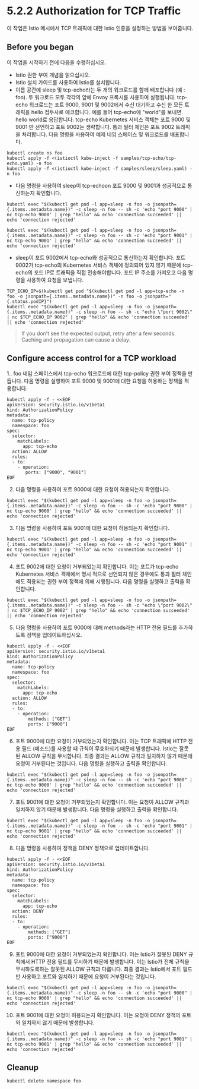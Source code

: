 # 5.2.2 Authorization for TCP Traffic

이 작업은 Istio 메시에서 TCP 트래픽에 대한 Istio 인증을 설정하는 방법을 보여줍니다.

## Before you began

이 작업을 시작하기 전에 다음을 수행하십시오.

* Istio 권한 부여 개념을 읽으십시오.
* Istio 설치 가이드를 사용하여 Istio를 설치합니다.
* 이름 공간에 sleep 및 tcp-echo라는 두 개의 워크로드를 함께 배포합니다 \(예 : foo\). 두 워크로드 모두 각각의 앞에 Envoy 프록시를 사용하여 실행됩니다. tcp-echo 워크로드는 포트 9000, 9001 및 9002에서 수신 대기하고 수신 한 모든 트래픽을 hello 접두사로 에코합니다. 예를 들어 tcp-echo에 "world"를 보내면 hello world로 응답합니다. tcp-echo Kubernetes 서비스 객체는 포트 9000 및 9001 만 선언하고 포트 9002는 생략합니다. 통과 필터 체인은 포트 9002 트래픽을 처리합니다. 다음 명령을 사용하여 예제 네임 스페이스 및 워크로드를 배포합니다.

```text
kubectl create ns foo
kubectl apply -f <(istioctl kube-inject -f samples/tcp-echo/tcp-echo.yaml) -n foo
kubectl apply -f <(istioctl kube-inject -f samples/sleep/sleep.yaml) -n foo
```

* 다음 명령을 사용하여 sleep이 tcp-echoon 포트 9000 및 9001과 성공적으로 통신하는지 확인합니다.

```text
kubectl exec "$(kubectl get pod -l app=sleep -n foo -o jsonpath={.items..metadata.name})" -c sleep -n foo -- sh -c 'echo "port 9000" | nc tcp-echo 9000' | grep "hello" && echo 'connection succeeded' || echo 'connection rejected'
```

```text
kubectl exec "$(kubectl get pod -l app=sleep -n foo -o jsonpath={.items..metadata.name})" -c sleep -n foo -- sh -c 'echo "port 9001" | nc tcp-echo 9001' | grep "hello" && echo 'connection succeeded' || echo 'connection rejected'
```

* sleep이 포트 9002에서 tcp-echo와 성공적으로 통신하는지 확인합니다. 포트 9002가 tcp-echo의 Kubernetes 서비스 객체에 정의되어 있지 않기 때문에 tcp-echo의 포드 IP로 트래픽을 직접 전송해야합니다. 포드 IP 주소를 가져오고 다음 명령을 사용하여 요청을 보냅니다.

```text
TCP_ECHO_IP=$(kubectl get pod "$(kubectl get pod -l app=tcp-echo -n foo -o jsonpath={.items..metadata.name})" -n foo -o jsonpath="{.status.podIP}")
kubectl exec "$(kubectl get pod -l app=sleep -n foo -o jsonpath={.items..metadata.name})" -c sleep -n foo -- sh -c "echo \"port 9002\" | nc $TCP_ECHO_IP 9002" | grep "hello" && echo 'connection succeeded' || echo 'connection rejected'
```

> If you don’t see the expected output, retry after a few seconds. Caching and propagation can cause a delay.

## Configure access control for a TCP workload

1.. foo 네임 스페이스에서 tcp-echo 워크로드에 대한 tcp-policy 권한 부여 정책을 만듭니다. 다음 명령을 실행하여 포트 9000 및 9001에 대한 요청을 허용하는 정책을 적용합니다.

```text
kubectl apply -f - <<EOF
apiVersion: security.istio.io/v1beta1
kind: AuthorizationPolicy
metadata:
  name: tcp-policy
  namespace: foo
spec:
  selector:
    matchLabels:
      app: tcp-echo
  action: ALLOW
  rules:
  - to:
    - operation:
       ports: ["9000", "9001"]
EOF
```

2. 다음 명령을 사용하여 포트 9000에 대한 요청이 허용되는지 확인합니다.

```text
kubectl exec "$(kubectl get pod -l app=sleep -n foo -o jsonpath={.items..metadata.name})" -c sleep -n foo -- sh -c 'echo "port 9000" | nc tcp-echo 9000' | grep "hello" && echo 'connection succeeded' || echo 'connection rejected'
```

3. 다음 명령을 사용하여 포트 9001에 대한 요청이 허용되는지 확인합니다.

```text
kubectl exec "$(kubectl get pod -l app=sleep -n foo -o jsonpath={.items..metadata.name})" -c sleep -n foo -- sh -c 'echo "port 9001" | nc tcp-echo 9001' | grep "hello" && echo 'connection succeeded' || echo 'connection rejected'
```

4. 포트 9002에 대한 요청이 거부되었는지 확인합니다. 이는 포트가 tcp-echo Kubernetes 서비스 객체에서 명시 적으로 선언되지 않은 경우에도 통과 필터 체인에도 적용되는 권한 부여 정책에 의해 시행됩니다. 다음 명령을 실행하고 출력을 확인합니다.

```text
kubectl exec "$(kubectl get pod -l app=sleep -n foo -o jsonpath={.items..metadata.name})" -c sleep -n foo -- sh -c "echo \"port 9002\" | nc $TCP_ECHO_IP 9002" | grep "hello" && echo 'connection succeeded' || echo 'connection rejected'
```

5. 다음 명령을 사용하여 포트 9000에 대해 methods라는 HTTP 전용 필드를 추가하도록 정책을 업데이트하십시오.

```text
kubectl apply -f - <<EOF
apiVersion: security.istio.io/v1beta1
kind: AuthorizationPolicy
metadata:
  name: tcp-policy
  namespace: foo
spec:
  selector:
    matchLabels:
      app: tcp-echo
  action: ALLOW
  rules:
  - to:
    - operation:
        methods: ["GET"]
        ports: ["9000"]
EOF
```

6. 포트 9000에 대한 요청이 거부되었는지 확인합니다. 이는 TCP 트래픽에 HTTP 전용 필드 \(메소드\)를 사용할 때 규칙이 무효화되기 때문에 발생합니다. Istio는 잘못된 ALLOW 규칙을 무시합니다. 최종 결과는 ALLOW 규칙과 일치하지 않기 때문에 요청이 거부된다는 것입니다. 다음 명령을 실행하고 출력을 확인합니다.

```text
kubectl exec "$(kubectl get pod -l app=sleep -n foo -o jsonpath={.items..metadata.name})" -c sleep -n foo -- sh -c 'echo "port 9000" | nc tcp-echo 9000' | grep "hello" && echo 'connection succeeded' || echo 'connection rejected'
```

7. 포트 9001에 대한 요청이 거부되었는지 확인합니다. 이는 요청이 ALLOW 규칙과 일치하지 않기 때문에 발생합니다. 다음 명령을 실행하고 출력을 확인합니다.

```text
kubectl exec "$(kubectl get pod -l app=sleep -n foo -o jsonpath={.items..metadata.name})" -c sleep -n foo -- sh -c 'echo "port 9001" | nc tcp-echo 9001' | grep "hello" && echo 'connection succeeded' || echo 'connection rejected'
```

8. 다음 명령을 사용하여 정책을 DENY 정책으로 업데이트합니다.

```text
kubectl apply -f - <<EOF
apiVersion: security.istio.io/v1beta1
kind: AuthorizationPolicy
metadata:
  name: tcp-policy
  namespace: foo
spec:
  selector:
    matchLabels:
      app: tcp-echo
  action: DENY
  rules:
  - to:
    - operation:
        methods: ["GET"]
        ports: ["9000"]
EOF
```

9. 포트 9000에 대한 요청이 거부되었는지 확인합니다. 이는 Istio가 잘못된 DENY 규칙에서 HTTP 전용 필드를 무시하기 때문에 발생합니다. 이는 Istio가 전체 규칙을 무시하도록하는 잘못된 ALLOW 규칙과 다릅니다. 최종 결과는 Istio에서 포트 필드 만 사용하고 포트와 일치하기 때문에 요청이 거부된다는 것입니다.

```text
kubectl exec "$(kubectl get pod -l app=sleep -n foo -o jsonpath={.items..metadata.name})" -c sleep -n foo -- sh -c 'echo "port 9000" | nc tcp-echo 9000' | grep "hello" && echo 'connection succeeded' || echo 'connection rejected'
```

10. 포트 9001에 대한 요청이 허용되는지 확인합니다. 이는 요청이 DENY 정책의 포트와 일치하지 않기 때문에 발생합니다.

```text
kubectl exec "$(kubectl get pod -l app=sleep -n foo -o jsonpath={.items..metadata.name})" -c sleep -n foo -- sh -c 'echo "port 9001" | nc tcp-echo 9001' | grep "hello" && echo 'connection succeeded' || echo 'connection rejected'
```

## Cleanup

```text
kubectl delete namespace foo
```

